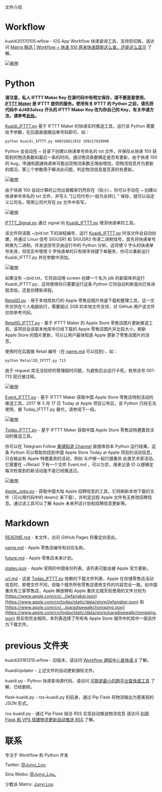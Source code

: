 文件介绍

Workflow
===========
kuaidi20170105.wflow -  iOS App Workflow 快递查询工具，支持剪切板，请访问 [Matrix 精选 | Workflow + 快递 100 原来快递既能这么查，还能这么显示](http://sspai.com/36871) 了解。

![截图](/bkP/workflow.jpg)

Python
===========
**请注意，私人 IFTTT Maker Key 在源代码中有明文保存，请不要恶意使用，[IFTTT Maker](https://maker.ifttt.com) 是 IFTTT 提供的服务。使用有关 IFTTT 的 Python 之前，请先将代码中 dJ4B3uIsxy 开头的 IFTTT Maker Key 改为你自己的 Key，有关申请方法，请参考[此处](https://sspai.com/post/39243)。**

[Kuaidi_IFTTT.py](Kuaidi_IFTTT.py) 基于 IFTTT Maker 的快递实时推送工具，运行该 Python 需要给予参数，在后面直接跟运单号码即可，如：
````bash
python Kuaidi_IFTTT.py 600316811932 199217929998
````
Python 会自动在 ~ 目录下创建以快递单号命名的 txt 文件，并保存从快递 100 获取到的物流条数和最后一条的时间。通过物流条数确定是否有更新，由于快递 100 的 bug，申通和圆通快递单可能出现物流条数无理由增加，但物流信息并为更新的情况，第三个参数用于解决此问题，判定物流信息是否真的有更新。

![截图](/bkP/rtk.jpg)

由于快递 100 自动计算的公司出错概率仍然存在（较小），你可以手动在 ~ 创建以快递单号命名的 txt 文件，并写入 "[公司代号(一般为全拼)], " 保存，就可以自定义公司名，常用公司代号在 py 文件中有写。

![截图](/bkP/nano.png)

[IFTTT_Signal.py](IFTTT_Signal.py) 通过 signal 向 [Kuaidi_IFTTT.py](Kuaidi_IFTTT.py) 增添快递单的工具。

该文件将读取 ~/pid.txt 下的进程编号，运行 [Kuaidi_IFTTT.py](Kuaidi_IFTTT.py) 时该文件会自动创建，并通过 Linux 信号 SIGUSR1 和 SIGUSR2 传递二进制信号，首先将快递单号转换为二进制。并发送信号交由运行中的 Python 分析。这将使 0 字头的快递单号失效，但现实中使用 0 字快递单的只有顺丰快捷下单服务，你可以重新运行 Kuaidi_IFTTT.py 并在参数中添加。

![截图](/bkP/signal.png)

如果没有 ~/pid.txt，它将自动用 screen 创建一个名为 jdk 的新窗体并运行 Kuaidi_IFTTT.py，这将使得你只需要运行这条 Python 它将自动判断是向已有进程添加，还是创建新进程。

[RetailID.py](RetailID.py) - 用于本地库执行的 Apple 零售店图片快速下载和整理工具，这一文件仅供在个人电脑执行，需要超过 2GB 的本地文件支持，对 GitHub 用户该文件仅供参考代码。

[RetailID_IFTTT.py](RetailID_IFTTT.py) - 基于 IFTTT Maker 的 Apple Store 零售店图片更新推送工具。该项目会读取本地库中已经下载的 Apple 零售店图片并比较大小，刷新 Apple Store 的图片更新，可以让用户最快知道 Apple 更新了零售店图片的消息。

使用时在后面接 Retail 编号（在 [name.md](name.md) 可以找到），如：
````bash
python RetailID_IFTTT.py 713
````

由于 request 库无法较好的管理超时问题，为避免后台运行卡死，枚举店号 001-713 现已被注释。

![截图](/bkP/retailid.jpg)

[Event_IFTTT.py](Event_IFTTT.py) - 基于 IFTTT Maker 获取中国 Apple Store 零售店特别活动的推送工具，2017 年 5 月 17 日 Today at Apple 项目公布后，该 Python 已经无法使用，被 Today_IFTTT.py 替代，请参阅下一段。

![截图](/bkP/event.jpg)

[Today_IFTTT.py](Today_IFTTT.py) - 基于 IFTTT Maker 获取中国 Apple Store 零售店特邀嘉宾活动的推送工具。

你可以在 Telegram Follow [果铺知道 Channel](https://t.me/ars_teller) 直接体验本 Python 运行结果。这条 Python 可以帮助你找到中国 Apple Store Today at Apple 项目的活动信息，只会输出有 Apple 特邀嘉宾的活动，例如 与卢根一起行摄重庆 此类艺术家活动。它需要在 ~/Retail/ 下有一个文件 Event.md ，可以为空，用来记录 ID 以便确定每次检查到的新活动是不是已经推送过。

![截图](/bkP/taa.jpg)

[Apple_Jobs.py](Apple_Jobs.py) - 获取中国大陆 Apple 招聘信息的工具，它将刷新本地下载的文件（可以用代码中的 down() 来下载），并判定远程 Apple 文件有无修改招聘信息。通过该工具可以了解 Apple 未来开店计划和招聘信息更新等。

Markdown
===========
[README.md](http://junyilou.github.io) - 本文件，访问 GitHub Pages 将重定向至此。

[name.md](name.md) - Apple 零售店编号和对应名称。

[future.md](future.md) - Apple 零售店未来计划。

[states.json](states.json) - Apple 官网的中国省份列表，该列表可能会被 Apple 官方更新。

[url.md](url.md) - 这是 [Today_IFTTT.py](Today_IFTTT.py) 依赖的下载文件列表，Apple 在存储零售店活动信息时，即使文件不同，但每个城市所有零售店使用文件的内容完全一致。如中国重庆有三家零售店，Apple 解放碑和 Apple 重庆北城天街使用的文件分别为 [https://www.apple.com/cn/.../jiefangbei.json](https://www.apple.com/cn/today/static/data/store/jiefangbei.json) 和 [https://www.apple.com/cn/.../paradisewalkchongqing.json](https://www.apple.com/cn/today/static/data/store/paradisewalkchongqing.json) 但实则完全相同，本列表选择了所有有 Apple Store 城市中的其中一架店作为下载文件。

previous 文件夹
==========
kuaidi20161210.wflow - 旧版本，请访问 [Workflow 通知中心查快递 4](http://matrix.sspai.com/p/d384dd60) 了解。

KuaidiUpdater - 上述文件的自动更新旗标文件。

kuaidi.py - Python 快递查询源代码，请访问 [可能是最小的跨平台查快递工具](http://matrix.sspai.com/p/d006b320 ) 了解，已经删除。

flask-kuaidi.py - rss-kuaidi.py 的前身，通过 Pip Flask 将物流输出为更美观的 JSON 形式。

rss-kuaidi.py - 通过 Pip Flask 结合 RSS 实现自动推送物流信息 请访问 [利用 Flask 和 VPS 搭建物流更新自动推送 RSS](http://matrix.sspai.com/p/da505de0) 了解。

联系
=======
专注于 Workflow 和 Python 开发

Twitter: [@Junyi_Lou](https://twitter.com/Junyi_Lou "@Junyi_Lou") 

Sina Weibo: [@Junyi_Lou_](https://weibo.com/n/Junyi_Lou_ "@Junyi_Lou_")

少数派 Matrix: [Junyi Lou](http://matrix.sspai.com/p/da7b1760 "Junyi Lou - Matrix")